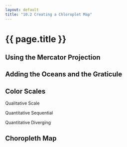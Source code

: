 ```yaml
---
layout: default
title: "10.2 Creating a Chloroplet Map"
---
```


<link href='{{ site.baseurl}}/map.css' rel='stylesheet'>

<h1 class="section-title">{{ page.title }}</h1>

<script>
    // Define the width and height of our maps
    var geoJsonUrl = '{{site.baseurl}}/data/countries.geojson',
        width = 400,
        height = 400;
</script>


<h2 class="section-subtitle">Using the Mercator Projection</h2>

<div id="map01"></div>

<script>
    // Load the GeoJSON file
    d3.json(geoJsonUrl, function(error, data) {

        // Handle errors getting or parsing the GeoJSON file
        if (error) { return error; }

        // Setup
        // -----

        // Create the SVG Container
        var div = d3.select('#map01'),
            svg = div.selectAll('svg').data([data]);

        svg.enter().append('svg')
            .attr('width', width)
            .attr('height', height);

        // Projection
        // ----------

        // Create an instance of the mercator projection
        var projection = d3.geo.mercator()
            .translate([width / 2, height / 2]);

        // Create the path generator and configure its projection
        var pathGenerator = d3.geo.path()
            .projection(projection);

        // Features
        // --------

        // Create a selection for the countries and bind the feature data
        var features = svg.selectAll('path.feature').data(data.features);

        // Append the paths on enter
        features.enter().append('path')
            .attr('class', 'feature');

        // Set the path of the countries
        features.attr('d', pathGenerator);
    });
</script>


<h2 class="section-subtitle">Adding the Oceans and the Graticule</h2>

<div id="map02"></div>

<script>
    d3.json(geoJsonUrl, function(error, data) {

        // Handle errors getting or parsing the GeoJSON file
        if (error) { return error; }

        // Setup
        // -----

        // Create the SVG Container
        var div = d3.select('#map02'),
            svg = div.selectAll('svg').data([data]);

        svg.enter().append('svg')
            .attr('width', width)
            .attr('height', height);

        // Projection
        // ----------

        // The width will cover the complete circumference
        var scale = width / (2 * Math.PI);

        // Create the projection, setting the coordinates (0, 0) at the
        // center of the figure
        var projection = d3.geo.mercator()
            .scale(scale)
            .translate([width / 2, height / 2]);

        // Create the path generator
        var pathGenerator = d3.geo.path()
            .projection(projection);

        // Globe
        // -----

        var globeFeature = {
            type: 'Feature',
            geometry: {
                type: 'Polygon',
                coordinates: [
                    [
                        [-179.999,  89.999],
                        [ 179.999,  89.999],
                        [ 179.999, -89.999],
                        [-179.999, -89.999],
                        [-179.999,  89.999]
                    ]
                ]
            }
        };

        // Create a selection for the graticule path and bint the data
        var globe = svg.selectAll('path.globe').data([globeFeature]);

        // Append the graticule paths on enter
        globe.enter().append('path')
            .attr('class', 'globe');

        globe.attr('d', pathGenerator);

        // Features
        // --------

        // Create a selection for the countries and bind the feature data
        var features = svg.selectAll('path.feature').data(data.features);

        // Append the paths on enter
        features.enter().append('path')
            .attr('class', 'feature');

        // Set the path of the countries
        features.attr('d', pathGenerator);

        // Graticule
        // ---------

        // Create the graticule feature generator
        var graticule = d3.geo.graticule();

        // Create a selection for the graticule path and bint the data
        var grid = svg.selectAll('path.graticule').data([graticule()])

        // Append the graticule paths on enter
        grid.enter().append('path')
            .attr('class', 'graticule');

        // Set the path attribute for the graticule
        grid.attr('d', pathGenerator);
    });
</script>


<h2 class="section-subtitle">Color Scales</h2>


<div id="qualitative"></div>
<p>Qualitative Scale</p>

<div id="quantitative-sequential"></div>
<p>Quantitative Sequential</p>

<div id="quantitative-diverging"></div>
<p>Quantitative Diverging</p>

<script>

    function drawScale(selection) {
        selection.each(function(data) {

            var div = d3.select(this),
                svg = div.selectAll('svg').data([data]),
                width  = 60,
                height = 30;

            svg.enter().append('svg')
                .attr('width',  width * data.length)
                .attr('height', height);

            var rect = svg.selectAll('rect').data(data);

            rect.enter().append('rect');

            rect
                .attr('width', width)
                .attr('height', height)
                .attr('x', function(d, i) { return width * i; })
                .attr('fill', function(d) { return d; });
        });
    }

    var colorScales = {
        sequential:  ['#ffffb2', '#fecc5c', '#fd8d3c', '#f03b20', '#bd0026'],
        qualitative: ['#66c2a5', '#fc8d62', '#8da0cb', '#e78ac3', '#a6d854'],
        diverging:   ['#ca0020', '#f4a582', '#f7f7f7', '#92c5de', '#0571b0']
    };

    d3.select('#qualitative')
        .data([colorScales.qualitative])
        .call(drawScale);

    d3.select('#quantitative-sequential')
        .data([colorScales.sequential])
        .call(drawScale);

    d3.select('#quantitative-diverging')
        .data([colorScales.diverging])
        .call(drawScale);

</script>


<h2 class="section-subtitle">Choropleth Map</h2>

<div id="map03"></div>

<script>
    d3.json(geoJsonUrl, function(error, data) {

        // Handle errors getting or parsing the GeoJSON file
        if (error) { return error; }

        // Setup
        // -----
        var width = 500,
            height = 500;

        // Create the SVG Container
        var div = d3.select('#map03'),
            svg = div.selectAll('svg').data([data]);

        svg.enter().append('svg')
            .attr('width', width)
            .attr('height', height);

        // Projection
        // ----------

        // The width will cover the complete circumference
        var scale = width / (2 * Math.PI);

        // Create the projection, setting the coordinates (0, 0) at the
        // center of the figure
        var projection = d3.geo.mercator()
            .scale(scale)
            .translate([width / 2, height / 2]);

        // Create the path generator
        var pathGenerator = d3.geo.path()
            .projection(projection);

        // Globe
        // -----

        var globeFeature = {
            type: 'Feature',
            geometry: {
                type: 'Polygon',
                coordinates: [
                    [
                        [-179.999,  89.999],
                        [ 179.999,  89.999],
                        [ 179.999, -89.999],
                        [-179.999, -89.999],
                        [-179.999,  89.999]
                    ]
                ]
            }
        };

        // Create a selection for the graticule path and bint the data
        var globe = svg.selectAll('path.globe-white').data([globeFeature]);

        // Append the graticule paths on enter
        globe.enter().append('path')
            .attr('class', 'globe-white');

        globe.attr('d', pathGenerator);

        // Features
        // --------

        var colorRange = [
            '#f7fcfd',
            '#e0ecf4',
            '#bfd3e6',
            '#9ebcda',
            '#8c96c6',
            '#8c6bb1',
            '#88419d',
            '#6e016b'];

        // Create the color scale for the area of the features
        var colorScale = d3.scale.quantize()
            .domain(d3.extent(data.features, d3.geo.area))
            .range(colorRange);

        // Create a selection for the countries and bind the feature data
        var features = svg.selectAll('path.feature-color').data(data.features);

        // Append the paths on enter
        features.enter().append('path')
            .attr('class', 'feature-color');

        // Set the path of the countries
        features.attr('d', pathGenerator)
            .attr('fill', function(d) { return colorScale(d3.geo.area(d)); });
    });
</script>

